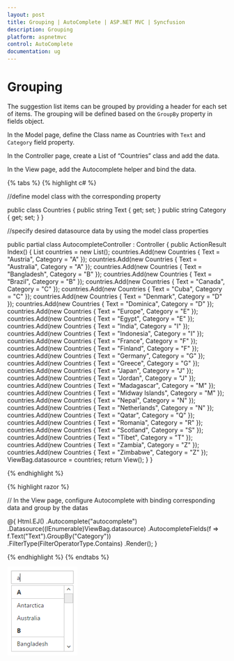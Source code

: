 ```yaml
---
layout: post
title: Grouping | AutoComplete | ASP.NET MVC | Syncfusion
description: Grouping
platform: aspnetmvc
control: AutoComplete
documentation: ug
---
```


# Grouping

The suggestion list items can be grouped by providing a header for each set of items. The grouping will be defined based on the `GroupBy` property in fields object.


In the Model page, define the Class name as Countries with `Text` and `Category` field property.

In the Controller page, create a List of “Countries” class and add the data.

In the View page, add the Autocomplete helper and bind the data.

{% tabs %}
{% highlight c# %}


//define model class with the corresponding property

public class Countries
    {
        public string Text { get; set; }
        public string Category { get; set; }
    }

//specify desired datasource data by using the model class properties

public partial class AutocompleteController : Controller
    {
        public ActionResult Index()
            {
                List<Countries> countries = new List<Countries>();
                countries.Add(new Countries { Text = "Austria", Category = "A" });
                countries.Add(new Countries { Text = "Australia", Category = "A" });
                countries.Add(new Countries { Text = "Bangladesh", Category = "B" });
                countries.Add(new Countries { Text = "Brazil", Category = "B" });
                countries.Add(new Countries { Text = "Canada", Category = "C" });
                countries.Add(new Countries { Text = "Cuba", Category = "C" });
                countries.Add(new Countries { Text = "Denmark", Category = "D" });
                countries.Add(new Countries { Text = "Dominica", Category = "D" });
                countries.Add(new Countries { Text = "Europe", Category = "E" });
                countries.Add(new Countries { Text = "Egypt", Category = "E" });
                countries.Add(new Countries { Text = "India", Category = "I" });
                countries.Add(new Countries { Text = "Indonesia", Category = "I" });
                countries.Add(new Countries { Text = "France", Category = "F" });
                countries.Add(new Countries { Text = "Finland", Category = "F" });
                countries.Add(new Countries { Text = "Germany", Category = "G" });
                countries.Add(new Countries { Text = "Greece", Category = "G" });
                countries.Add(new Countries { Text = "Japan", Category = "J" });
                countries.Add(new Countries { Text = "Jordan", Category = "J" });
                countries.Add(new Countries { Text = "Madagascar", Category = "M" });
                countries.Add(new Countries { Text = "Midway Islands", Category = "M" });
                countries.Add(new Countries { Text = "Nepal", Category = "N" });
                countries.Add(new Countries { Text = "Netherlands", Category = "N" });
                countries.Add(new Countries { Text = "Qatar", Category = "Q" });
                countries.Add(new Countries { Text = "Romania", Category = "R" });
                countries.Add(new Countries { Text = "Scotland", Category = "S" });
                countries.Add(new Countries { Text = "Tibet", Category = "T" });
                countries.Add(new Countries { Text = "Zambia", Category = "Z" });
                countries.Add(new Countries { Text = "Zimbabwe", Category = "Z" });
                ViewBag.datasource = countries;
                return View();
            }
        }



{% endhighlight %}

{% highlight razor %}

// In the View page, configure Autocomplete with binding corresponding data and group by the datas

@{
    Html.EJ()
        .Autocomplete("autocomplete")
        .Datasource((IEnumerable<Countries>)ViewBag.datasource)
        .AutocompleteFields(f => f.Text("Text").GroupBy("Category"))
        .FilterType(FilterOperatorType.Contains)
        .Render();
}


{% endhighlight %}
{% endtabs %}

![AutoComplete-Grouping](grouping_images\grouping_img1.png)



